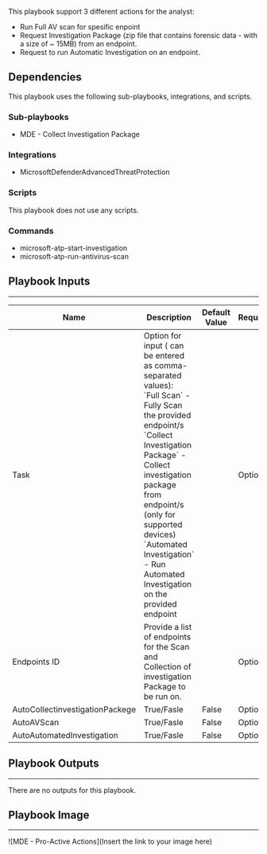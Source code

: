 This playbook support 3 different actions for the analyst:
- Run Full AV scan for spesific enpoint
- Request Investigation Package (zip file that contains forensic data - with a size of ~ 15MB) from an endpoint.
- Request to run Automatic Investigation on an endpoint.


## Dependencies
This playbook uses the following sub-playbooks, integrations, and scripts.

### Sub-playbooks
* MDE - Collect Investigation Package

### Integrations
* MicrosoftDefenderAdvancedThreatProtection

### Scripts
This playbook does not use any scripts.

### Commands
* microsoft-atp-start-investigation
* microsoft-atp-run-antivirus-scan

## Playbook Inputs
---

| **Name** | **Description** | **Default Value** | **Required** |
| --- | --- | --- | --- |
| Task | Option for input \( can be entered as comma-separated values\):<br/>\`Full Scan\` - Fully Scan the provided endpoint/s<br/>\`Collect Investigation Package\` - Collect investigation package from endpoint/s \(only for supported devices\)<br/>\`Automated Investigation\` - Run Automated Investigation on the provided endpoint |  | Optional |
| Endpoints ID | Provide a list of endpoints for the Scan and Collection of investigation Package to be run on. |  | Optional |
| AutoCollectinvestigationPackege | True/Fasle | False | Optional |
| AutoAVScan | True/Fasle | False | Optional |
| AutoAutomatedInvestigation | True/Fasle | False | Optional |

## Playbook Outputs
---
There are no outputs for this playbook.

## Playbook Image
---
![MDE - Pro-Active Actions](Insert the link to your image here)